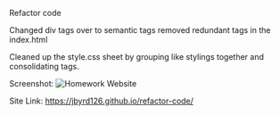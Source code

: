Refactor code

Changed div tags over to semantic tags removed redundant tags in the index.html

Cleaned up the style.css sheet by grouping like stylings together and consolidating tags.

Screenshot: ![Homework Website](<assets/images/Code refactor.png>)

Site Link: https://jbyrd126.github.io/refactor-code/
